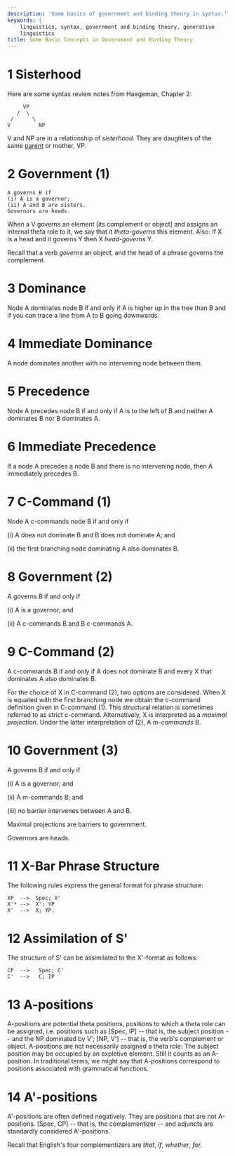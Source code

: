 ```yaml
---
description: 'Some basics of government and binding theory in syntax.'
keywords: |
    linguistics, syntax, government and binding theory, generative
    linguistics
title: Some Basic Concepts in Government and Binding Theory
---
```


1 Sisterhood
===================================


Here are some syntax review notes from Haegeman, Chapter 2:



``` {.program}
     VP
   /  \
 /      \
V         NP
```



V and NP are in a relationship of *sisterhood*. They are daughters of
the same [parent](hierarchical-trees.html) or mother, VP.





2 Government (1)
===========================================


``` {.program}
A governs B if
(i) A is a governor;
(ii) A and B are sisters.
Governors are heads.
```



When a V governs an element \[its complement or object\] and assigns an
internal theta role to it, we say that it *theta-governs* this element.
Also: If X is a head and it governs Y then X *head-governs* Y.



Recall that a verb *governs* an object, and the head of a phrase governs
the complement.


3 Dominance
=================================


Node A dominates node B if and only if A is higher up in the tree than B
and if you can trace a line from A to B going downwards.


4 Immediate Dominance
=========================================


A node dominates another with no intervening node between them.

5 Precedence
===================================


Node A precedes node B if and only if A is to the left of B and neither
A dominates B nor B dominates A.




6 Immediate Precedence
======================================


If a node A precedes a node B and there is no intervening node, then A
immediately precedes B.

7 C-Command (1)
=========================================


Node A c-commands node B if and only if



\(i) A does not dominate B and B does not dominate A; and



\(ii) the first branching node dominating A also dominates B.



8 Government (2)
===========================================


A governs B if and only if



\(i) A is a governor; and



\(ii) A c-commands B and B c-commands A.



9 C-Command (2)
=========================================


A c-commands B if and only if A does not dominate B and every X that
dominates A also dominates B.



For the choice of X in C-command (2), two options are considered. When X
is equated with the first branching node we obtain the c-command
definition given in C-command (1). This structural relation is sometimes
referred to as strict c-command. Alternatively, X is interpreted as a
*maximal projection*. Under the latter interpretation of (2), A
*m-commands* B.




10 Government (3)
============================================


A governs B if and only if



\(i) A is a governor; and



\(ii) A m-commands B; and



\(iii) no barrier intervenes between A and B.



Maximal projections are barriers to government.



Governors are heads.


11 X-Bar Phrase Structure
===========================================


The following rules express the general format for phrase structure:



``` {.program}
XP  -->  Spec; X'
X'* -->  X'; YP
X'  -->  X; YP.
```


12 Assimilation of S\'
===========================================


The structure of S\' can be assimilated to the X\'-format as follows:



``` {.program}
CP  -->   Spec; C'
C'  -->   C; IP
```


13 A-positions
======================================


A-positions are potential theta positions, positions to which a theta
role can be assigned, i.e. positions such as \[Spec, IP\] \-- that is,
the subject position \-- and the NP dominated by V\'; \[NP, V\'\] \--
that is, the verb\'s complement or object. A-positions are not
necessarily assigned a theta role: The subject position may be occupied
by an expletive element. Still it counts as an A-position. In
traditional terms, we might say that A-positions correspond to positions
associated with grammatical functions.



14 A\'-positions
=========================================


A\'-positions are often defined negatively: They are positions that are
not A-positions. \[Spec, CP\] \-- that is, the complementizer \-- and
adjuncts are standardly considered A\'-positions.



Recall that English\'s four complementizers are *that*, *if*, *whether*,
*for*.


